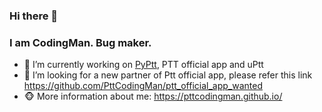 ### Hi there 👋
### I am CodingMan. Bug maker.

- 🔭 I’m currently working on [PyPtt](https://github.com/PttCodingMan/PyPtt), PTT official app and uPtt
- 👯 I’m looking for a new partner of Ptt official app, please refer this link https://github.com/PttCodingMan/ptt_official_app_wanted
- 🐵 More information about me: https://pttcodingman.github.io/
